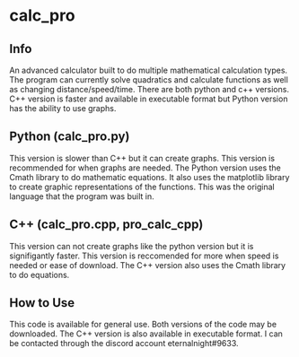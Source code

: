 # calc_pro
## Info
An advanced calculator built to do multiple mathematical calculation types.
The program can currently solve quadratics and calculate functions as well as changing distance/speed/time.
There are both python and c++ versions.
C++ version is faster and available in executable format but Python version has the ability to use graphs.

## Python (calc_pro.py)
This version is slower than C++ but it can create graphs.
This version is recommended for when graphs are needed.
The Python version uses the Cmath library to do mathematic equations.
It also uses the matplotlib library to create graphic representations of the functions.
This was the original language that the program was built in.

## C++ (calc_pro.cpp, pro_calc_cpp)
This version can not create graphs like the python version but it is signifigantly faster.
This version is reccomended for more when speed is needed or ease of download.
The C++ version also uses the Cmath library to do equations.

## How to Use
This code is available for general use.
Both versions of the code may be downloaded.
The C++ version is also available in executable format.
I can be contacted through the discord account eternalnight#9633.
